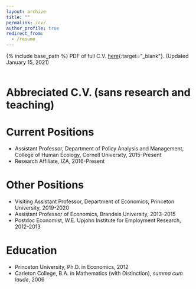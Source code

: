 ```yaml
---
layout: archive
title: ""
permalink: /cv/
author_profile: true
redirect_from:
  - /resume
---
```


{% include base_path %}
PDF of full C.V. [here](https://peizhuan.github.io/cv_files/CV_ZhuanPei.pdf){:target="_blank"}. (Updated January 15, 2021)<br>
<br>

Abbreciated C.V. (sans research and teaching)
======

Current Positions
======
* Assistant Professor, Department of Policy Analysis and Management, College of Human Ecology, Cornell University, 2015-Present
* Research Affiliate, IZA, 2016-Present

Other Positions
======
* Visiting Assistant Professor, Department of Economics, Princeton University, 2019-2020
* Assistant Professor of Economics, Brandeis University, 2013-2015
* Postdoc Economist, W.E. Upjohn Institute for Employment Research, 2012-2013
  
Education
======
* Princeton University, Ph.D. in Economics, 2012
* Carleton College, B.A. in Mathematics (with Distinction), _summa cum laude_, 2006

